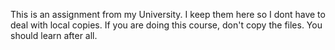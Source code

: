 This is an assignment from my University. I keep them here so I dont have to deal with local copies. If you are doing this course, don't copy the files. You should learn after all. 
